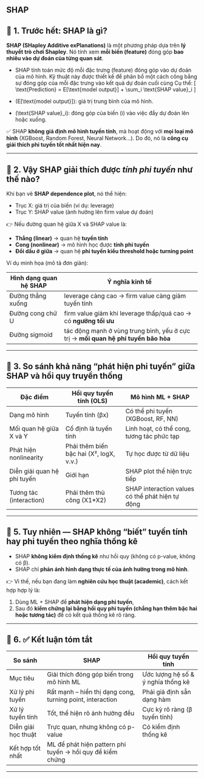 SHAP
---

## 🔹 1. Trước hết: SHAP là gì?

**SHAP (SHapley Additive exPlanations)** là một phương pháp dựa trên **lý thuyết trò chơi Shapley**.
Nó tính xem **mỗi biến (feature)** đóng góp **bao nhiêu vào dự đoán của từng quan sát**.
* SHAP tính toán mức độ mỗi đặc trưng (feature) đóng góp vào dự đoán của mô hình. Kỹ thuật này được thiết kế để phân bổ một cách công bằng sự đóng góp của mỗi đặc trưng vào kết quả dự đoán cuối cùng
Cụ thể:
[
\text{Prediction} = E[\text{model output}] + \sum_i \text{SHAP value}_i
]

* (E[\text{model output}]): giá trị trung bình của mô hình.
* (\text{SHAP value}_i): đóng góp của biến (i) vào việc đẩy dự đoán lên hoặc xuống.

✅ SHAP **không giả định mô hình tuyến tính**, mà hoạt động với **mọi loại mô hình** (XGBoost, Random Forest, Neural Network...).
Do đó, nó là **công cụ giải thích phi tuyến tốt nhất hiện nay**.

---

## 🔹 2. Vậy SHAP giải thích được *tính phi tuyến* như thế nào?

Khi bạn vẽ **SHAP dependence plot**, nó thể hiện:
* Trục X: giá trị của biến (ví dụ: leverage)
* Trục Y: SHAP value (ảnh hưởng lên firm value dự đoán)

👉 Nếu đường quan hệ giữa X và SHAP value là:
* **Thẳng (linear)** → quan hệ **tuyến tính**
* **Cong (nonlinear)** → mô hình học được **tính phi tuyến**
* **Đổi dấu ở giữa** → quan hệ **phi tuyến kiểu threshold hoặc turning point**

Ví dụ minh họa (mô tả đơn giản):

| Hình dạng quan hệ SHAP | Ý nghĩa kinh tế                                                                    |
| ---------------------- | ---------------------------------------------------------------------------------- |
| Đường thẳng xuống      | leverage càng cao → firm value càng giảm tuyến tính                                |
| Đường cong chữ U       | firm value giảm khi leverage thấp/quá cao → có **ngưỡng tối ưu**                   |
| Đường sigmoid          | tác động mạnh ở vùng trung bình, yếu ở cực trị → **mối quan hệ phi tuyến bão hòa** |

---

## 🔹 3. So sánh khả năng “phát hiện phi tuyến” giữa SHAP và hồi quy truyền thống

| Đặc điểm                    | Hồi quy tuyến tính (OLS)                | Mô hình ML + SHAP                                |
| --------------------------- | --------------------------------------- | ------------------------------------------------ |
| Dạng mô hình                | Tuyến tính (βx)                         | Có thể phi tuyến (XGBoost, RF, NN)               |
| Mối quan hệ giữa X và Y     | Cố định là tuyến tính                   | Linh hoạt, có thể cong, tương tác phức tạp       |
| Phát hiện nonlinearity      | Phải thêm biến bậc hai (X², logX, v.v.) | Tự học được từ dữ liệu                           |
| Diễn giải quan hệ phi tuyến | Giới hạn                                | SHAP plot thể hiện trực tiếp                     |
| Tương tác (interaction)     | Phải thêm thủ công (X1*X2)              | SHAP interaction values có thể phát hiện tự động |

---

## 🔹 5. Tuy nhiên — SHAP không “biết” tuyến tính hay phi tuyến theo nghĩa thống kê
* SHAP **không kiểm định thống kê** như hồi quy (không có p-value, không có β).
* SHAP chỉ **phản ánh hình dạng thực tế của ảnh hưởng trong mô hình**.
  
👉 Vì thế, nếu bạn đang làm **nghiên cứu học thuật (academic)**, cách kết hợp hợp lý là:
1. Dùng ML + SHAP để **phát hiện dạng phi tuyến**,
2. Sau đó **kiểm chứng lại bằng hồi quy phi tuyến (chẳng hạn thêm bậc hai hoặc tương tác)** để có kết quả thống kê rõ ràng.

---

## 🔹 6. ✅ Kết luận tóm tắt

| So sánh             | SHAP                                                      | Hồi quy tuyến tính                 |
| ------------------- | --------------------------------------------------------- | ---------------------------------- |
| Mục tiêu            | Giải thích đóng góp biến trong mô hình ML                 | Ước lượng hệ số & ý nghĩa thống kê |
| Xử lý phi tuyến     | Rất mạnh – hiển thị dạng cong, turning point, interaction | Phải giả định sẵn dạng hàm         |
| Xử lý tuyến tính    | Tốt, thể hiện rõ ảnh hưởng đều                            | Cực kỳ rõ ràng (β tuyến tính)      |
| Diễn giải học thuật | Trực quan, nhưng không có p-value                         | Có kiểm định thống kê              |
| Kết hợp tốt nhất    | ML để phát hiện pattern phi tuyến → hồi quy để kiểm chứng |                                    |

---


